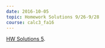 ```yaml
---
date: 2016-10-05
topic: Homework Solutions 9/26-9/28
course: calc3_fa16
---
```


[HW Solutions 5](http://ckottke.ncf.edu/calc3/HW_solutions5.pdf).

